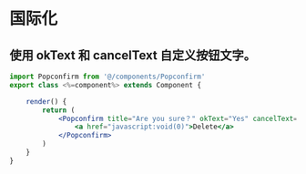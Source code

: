#  国际化
## 使用 okText 和 cancelText 自定义按钮文字。

````jsx
import Popconfirm from '@/components/Popconfirm'
export class <%=component%> extends Component {

    render() {
        return (
            <Popconfirm title="Are you sure？" okText="Yes" cancelText="No">
                <a href="javascript:void(0)">Delete</a>
            </Popconfirm>
        )
    }
}
````